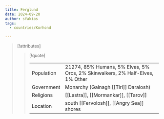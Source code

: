 ```yaml
---
title: Ferglund
date: 2024-09-20
author: sfakias
tags:
  - countries/Korhond

---
```

> [!attributes]
> 
> > [!quote]
> >
> > | | |
> > | --- | --- |
> > | Population | 21274, 85% Humans, 5% Elves, 5% Orcs, 2% Skinwalkers, 2% Half-Elves, 1% Other |
> > | Government | Monarchy (Galnagh [[Tirl]] Daralosh) |
> > | Religions | [[Lastra]], [[Mormankar]], [[Tarov]] |
> > | Location | south [[Fervolosh]], [[Angry Sea]] shores |

